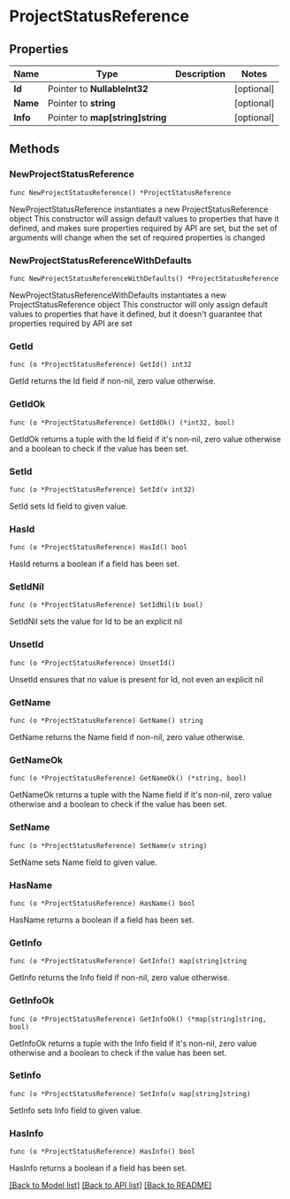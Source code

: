 # ProjectStatusReference

## Properties

Name | Type | Description | Notes
------------ | ------------- | ------------- | -------------
**Id** | Pointer to **NullableInt32** |  | [optional] 
**Name** | Pointer to **string** |  | [optional] 
**Info** | Pointer to **map[string]string** |  | [optional] 

## Methods

### NewProjectStatusReference

`func NewProjectStatusReference() *ProjectStatusReference`

NewProjectStatusReference instantiates a new ProjectStatusReference object
This constructor will assign default values to properties that have it defined,
and makes sure properties required by API are set, but the set of arguments
will change when the set of required properties is changed

### NewProjectStatusReferenceWithDefaults

`func NewProjectStatusReferenceWithDefaults() *ProjectStatusReference`

NewProjectStatusReferenceWithDefaults instantiates a new ProjectStatusReference object
This constructor will only assign default values to properties that have it defined,
but it doesn't guarantee that properties required by API are set

### GetId

`func (o *ProjectStatusReference) GetId() int32`

GetId returns the Id field if non-nil, zero value otherwise.

### GetIdOk

`func (o *ProjectStatusReference) GetIdOk() (*int32, bool)`

GetIdOk returns a tuple with the Id field if it's non-nil, zero value otherwise
and a boolean to check if the value has been set.

### SetId

`func (o *ProjectStatusReference) SetId(v int32)`

SetId sets Id field to given value.

### HasId

`func (o *ProjectStatusReference) HasId() bool`

HasId returns a boolean if a field has been set.

### SetIdNil

`func (o *ProjectStatusReference) SetIdNil(b bool)`

 SetIdNil sets the value for Id to be an explicit nil

### UnsetId
`func (o *ProjectStatusReference) UnsetId()`

UnsetId ensures that no value is present for Id, not even an explicit nil
### GetName

`func (o *ProjectStatusReference) GetName() string`

GetName returns the Name field if non-nil, zero value otherwise.

### GetNameOk

`func (o *ProjectStatusReference) GetNameOk() (*string, bool)`

GetNameOk returns a tuple with the Name field if it's non-nil, zero value otherwise
and a boolean to check if the value has been set.

### SetName

`func (o *ProjectStatusReference) SetName(v string)`

SetName sets Name field to given value.

### HasName

`func (o *ProjectStatusReference) HasName() bool`

HasName returns a boolean if a field has been set.

### GetInfo

`func (o *ProjectStatusReference) GetInfo() map[string]string`

GetInfo returns the Info field if non-nil, zero value otherwise.

### GetInfoOk

`func (o *ProjectStatusReference) GetInfoOk() (*map[string]string, bool)`

GetInfoOk returns a tuple with the Info field if it's non-nil, zero value otherwise
and a boolean to check if the value has been set.

### SetInfo

`func (o *ProjectStatusReference) SetInfo(v map[string]string)`

SetInfo sets Info field to given value.

### HasInfo

`func (o *ProjectStatusReference) HasInfo() bool`

HasInfo returns a boolean if a field has been set.


[[Back to Model list]](../README.md#documentation-for-models) [[Back to API list]](../README.md#documentation-for-api-endpoints) [[Back to README]](../README.md)


